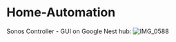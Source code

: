 # Home-Automation

Sonos Controller - GUI on Google Nest hub: ![IMG_0588](https://user-images.githubusercontent.com/30823445/149127766-628d8b50-3d53-4568-945f-6f26e605db8b.jpeg)
